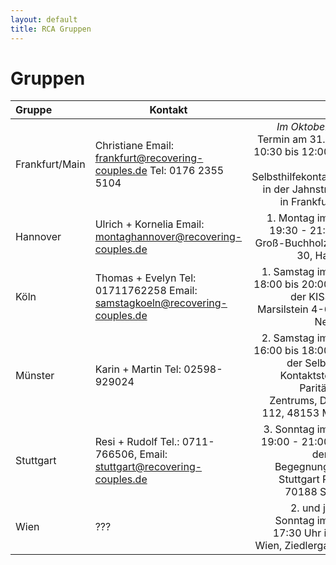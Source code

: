 ```yaml
---
layout: default
title: RCA Gruppen
---
```

# Gruppen

| Gruppe | Kontakt | Termin                       |
|:------ | ------- | ---------------------------: |
| Frankfurt/Main | Christiane Email: frankfurt@recovering-couples.de Tel: 0176 2355 5104 | *Im Oktober* ist der Termin am 31.10. von 10:30 bis 12:00 Uhr in der Selbsthilfekontaktstelle in der Jahnstraße 49 in Frankfurt/Main |
| Hannover | Ulrich + Kornelia Email: montaghannover@recovering-couples.de | 1. Montag im Monat 19:30 - 21:30 Uhr, Groß-Buchholzer-Str. 30, Hannover |
| Köln | Thomas + Evelyn Tel: 01711762258 Email: samstagkoeln@recovering-couples.de | 1. Samstag im Monat 18:00 bis 20:00 Uhr in der KISS-Köln, Marsilstein 4-6, Nähe Neumarkt |
| Münster | Karin + Martin Tel: 02598-929024 | 2. Samstag im Monat 16:00 bis 18:00 Uhr in der                                         Selbsthilfe-Kontaktstelle des Paritätischen Zentrums, Dahlweg 112, 48153 Münster |
| Stuttgart | Resi + Rudolf Tel.: 0711-766506, Email: stuttgart@recovering-couples.de | 3. Sonntag im Monat 19:00 - 21:00 Uhr in der AWO-Begegnungsstätte Stuttgart Raum 3, 70188 Stuttgart | 
| Wien | ??? | 2. und jeden 4. Sonntag im Monat 17:30 Uhr in 1230 Wien, Ziedlergasse 14 |
